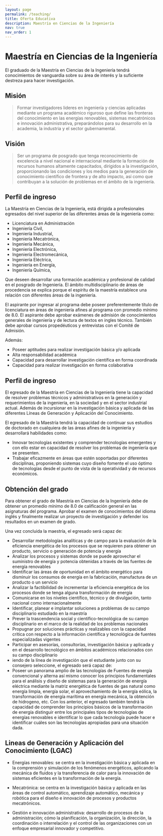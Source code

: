 ```yaml
---
layout: page
permalink: /teaching/
title: Oferta Educativa
description: Maestría en Ciencias de la Ingeniería
nav: true
nav_order: 1
---
```


# Maestría en Ciencias de la Ingeniería

El graduado de la Maestría en Ciencias de la Ingeniería tendrá conocimientos de vanguardia sobre su área de interés y la suficiente destreza para hacer investigación.

## Misión

> Formar investigadores lideres en ingeniería y ciencias aplicadas mediante un programa académico riguroso que define las fronteras del conocimiento en las energías renovables, sistemas mecatrónicos e innovación administrativa, preparándolos para su desarrollo en la academia, la industria y el sector gubernamental.

## Visión

> Ser un programa de posgrado que tenga reconocimiento de excelencia a nivel nacional e internacional mediante la formación de recursos humanos altamente capacitados, dirigidos a la investigación, proporcionando las condiciones y los medios para la generación de conocimiento científico de frontera y de alto impacto, así como que contribuyan a la solución de problemas en el ámbito de la ingeniería.

## Perfil de ingreso

La Maestría en Ciencias de la Ingeniería, está dirigida a profesionales egresados del nivel superior de las diferentes áreas de la ingeniería como:

- Licenciatura en Administración 
- Ingeniería Civil,
- Ingeniería Industrial,
- Ingeniería Mecatrónica, 
- Ingeniería Mecánica,
- Ingeniería Electrónica,
- Ingeniería Electromecánica,
- Ingeniería Eléctrica,
- Ingeniería en Energía,
- Ingeniería Química,

Que deseen desarrollar una formación académica y profesional de calidad en el posgrado de Ingeniería. El ámbito multidisciplinario de áreas de procedencia se explica porque el espíritu de la maestría establece una relación con diferentes áreas de la ingeniería.

El aspirante por ingresar al programa debe poseer preferentemente título de licenciatura en áreas de ingeniería afines al programa con promedio mínimo de 8.0. El aspirante debe aprobar exámenes de admisión de conocimientos generales de ingeniería y de lectura de textos en ingles técnico. También debe aprobar cursos propedéuticos y entrevistas con el Comité de Admisión.

Además:

- Poseer aptitudes para realizar investigación básica y/o aplicada
- Alta responsabilidad académica 
- Capacidad para desarrollar investigación científica en forma coordinada
- Capacidad para realizar investigación en forma colaborativa 

## Perfil de ingreso

El egresado de la Maestría en Ciencias de la Ingeniería tiene la capacidad de resolver problemas técnicos y administrativos en la generación y requerimientos de la ingeniería, en la sociedad y en el sector industrial actual. Además de incursionar en la investigación básica y aplicada de las diferentes Líneas de Generación y Aplicación del Conocimiento.

El egresado de la Maestría tendrá la capacidad de continuar sus estudios de doctorado en cualquiera de las áreas afines de la ingeniería y desarrollará habilidades como:

- Innovar tecnologías existentes y comprender tecnologías emergentes y con ello estar en capacidad de resolver los problemas de ingeniería que se presenten. 
- Trabajar eficazmente en áreas que estén soportadas por diferentes disciplinas, proponiendo sistemas cuyo diseño fomente el uso óptimo de tecnologías desde el punto de vista de la operatividad y de recursos económicos.

## Obtención del grado

Para obtener el grado de Maestría en Ciencias de la Ingeniería debe de obtener un promedio mínimo de 8.0 de calificación general en las asignaturas del programa. Aprobar el examen de conocimientos del idioma inglés y finalmente realizar un proyecto de investigación y defender los resultados en un examen de grado.

Una vez concluida la maestría, el egresado será capaz de:

- Desarrollar metodologías analíticas y de campo para la evaluación de la eficiencia energética de los procesos que se requieren para obtener un producto, servicio o generación de potencia y energía
- Analizar los procesos y sistemas donde se puede aprovechar el suministro de energía y potencia obtenidas a través de las fuentes de energía renovables 
- Identificar las áreas de oportunidad en el ámbito energético para disminuir los consumos de energía en la fabricación, manufactura de un producto o un servicio
- Analizar la factibilidad de incrementar la eficiencia energética de los procesos donde se tenga alguna transformación de energía
- Comunicarse en los niveles científico, técnico y de divulgación, tanto nacional como internacionalmente 
- Identificar, planear e implantar soluciones a problemas de su campo disciplinario estudiado en la maestría 
- Prever la trascendencia social y científico-tecnológica de su campo disciplinario en el marco de la realidad de los problemas nacionales 
- Propugnar por soluciones prácticas y realizables con la capacidad critica con respecto a la información científica y tecnológica de fuentes especializadas vigentes 
- Participar en asesorías, consultorías, investigación básica y aplicada y en el desarrollo tecnológico en ámbitos académicos relacionados con su campo disciplinario 
- iendo de la línea de investigación que el estudiante junto con su consejero seleccione, el egresado será capaz de:
- Poseer un panorama amplio de las tecnologías de Fuentes de energía convencional y alterna así mismo conocer los principios fundamentales para el análisis y diseño de sistemas para la generación de energía eléctrica mediante la matriz energética de fuentes de gas natural como energía limpia, energía solar, el aprovechamiento de la energía eólica, la transformación de energía marítima en energía mecánica, la obtención de hidrogeno, etc. Con los anterior, el egresado también tendrá la capacidad de comprender los principios básicos de la transformación de energía distinguir entre los principales tipos de tecnologías de energías renovables e identificar lo que cada tecnología puede hacer e identificar cuáles son las tecnologías apropiadas para una situación dada.

## Lineas de Generación y Aplicación del Conocimiento (LGAC)

- Energías renovables: se centra en la investigación básica y aplicada en la comprensión y simulación de los fenómenos energéticos, aplicando la mecánica de fluidos y la transferencia de calor para la innovación de sistemas eficientes en la transformación de la energía.

- Mecatrónica: se centra en la investigación básica y aplicada en las áreas de control automático, aprendizaje automático, mecánica y robótica para el diseño e innovación de procesos y productos mecatrónicos.

- Gestión e innovación administrativa: desarrollo de procesos de la administración; cómo la planificación, la organización, la dirección, la coordinación o interrelación y el control de las organizaciones con un enfoque empresarial innovador y competitivo.